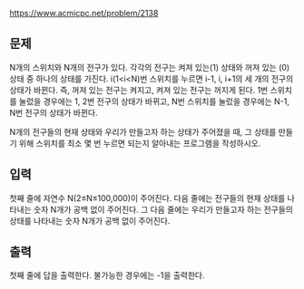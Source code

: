 https://www.acmicpc.net/problem/2138

## 문제
N개의 스위치와 N개의 전구가 있다. 각각의 전구는 켜져 있는(1) 상태와 꺼져 있는 (0) 상태 중 하나의 상태를 가진다. i(1<i<N)번 스위치를 누르면 i-1, i, i+1의 세 개의 전구의 상태가 바뀐다. 즉, 꺼져 있는 전구는 켜지고, 켜져 있는 전구는 꺼지게 된다. 1번 스위치를 눌렀을 경우에는 1, 2번 전구의 상태가 바뀌고, N번 스위치를 눌렀을 경우에는 N-1, N번 전구의 상태가 바뀐다.

N개의 전구들의 현재 상태와 우리가 만들고자 하는 상태가 주어졌을 때, 그 상태를 만들기 위해 스위치를 최소 몇 번 누르면 되는지 알아내는 프로그램을 작성하시오.

## 입력
첫째 줄에 자연수 N(2≤N≤100,000)이 주어진다. 다음 줄에는 전구들의 현재 상태를 나타내는 숫자 N개가 공백 없이 주어진다. 그 다음 줄에는 우리가 만들고자 하는 전구들의 상태를 나타내는 숫자 N개가 공백 없이 주어진다.

## 출력
첫째 줄에 답을 출력한다. 불가능한 경우에는 -1을 출력한다.
